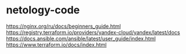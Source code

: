 # netology-code






https://nginx.org/ru/docs/beginners_guide.html
https://registry.terraform.io/providers/yandex-cloud/yandex/latest/docs
https://docs.ansible.com/ansible/latest/user_guide/index.html
https://www.terraform.io/docs/index.html





